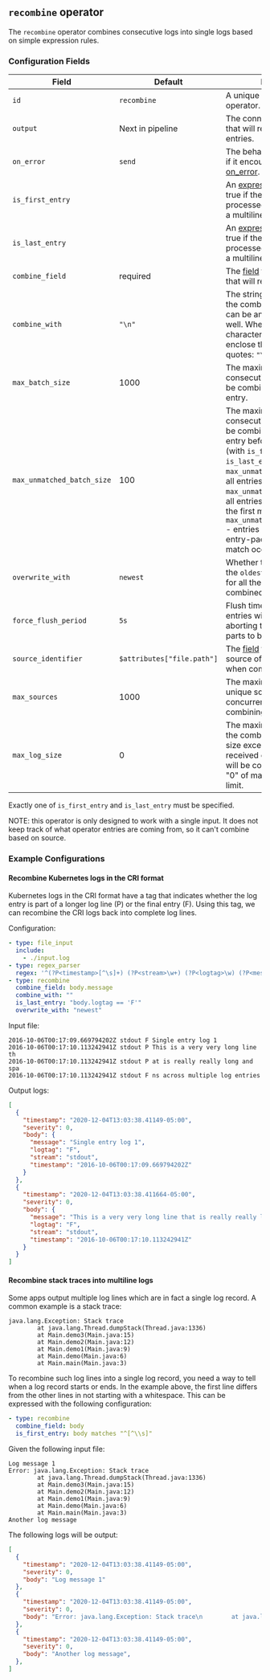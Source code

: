 ## `recombine` operator

The `recombine` operator combines consecutive logs into single logs based on simple expression rules.

### Configuration Fields

| Field                          | Default                    | Description |
| ---                            | ---                        | ---         |
| `id`                           | `recombine`                | A unique identifier for the operator. |
| `output`                       | Next in pipeline           | The connected operator(s) that will receive all outbound entries. |
| `on_error`                     | `send`                     | The behavior of the operator if it encounters an error. See [on_error](../types/on_error.md). |
| `is_first_entry`               |                            | An [expression](../types/expression.md) that returns true if the entry being processed is the first entry in a multiline series. |
| `is_last_entry`                |                            | An [expression](../types/expression.md) that returns true if the entry being processed is the last entry in a multiline series. |
| `combine_field`                | required                   | The [field](../types/field.md) from all the entries that will recombined. |
| `combine_with`                 | `"\n"`                     | The string that is put between the combined entries. This can be an empty string as well. When using special characters like `\n`, be sure to enclose the value in double quotes: `"\n"`. |
| `max_batch_size`               | 1000                       | The maximum number of consecutive entries that will be combined into a single entry. |
| `max_unmatched_batch_size`     | 100                        | The maximum number of consecutive entries that will be combined into a single entry before the match occurs (with `is_first_entry` or `is_last_entry`), e.g. `max_unmatched_batch_size=0` - all entries combined, `max_unmatched_batch_size=1` - all entries uncombined until the first match occurs, `max_unmatched_batch_size=100` - entries combined into 100-entry-packages until the first match occurs  |
| `overwrite_with`               | `newest`                   | Whether to use the fields from the `oldest` or the `newest` entry for all the fields that are not combined. |
| `force_flush_period`           | `5s`                       | Flush timeout after which entries will be flushed aborting the wait for their sub parts to be merged with. |
| `source_identifier`            | `$attributes["file.path"]` | The [field](../types/field.md) to separate one source of logs from others when combining them. |
| `max_sources`                  | 1000                       | The maximum number of unique sources allowed concurrently to be tracked for combining separately. |
| `max_log_size`                 | 0                          | The maximum bytes size of the combined field. Once the size exceeds the limit, all received entries of the source will be combined and flushed. "0" of max_log_size means no limit. |

Exactly one of `is_first_entry` and `is_last_entry` must be specified.

NOTE: this operator is only designed to work with a single input. It does not keep track of what operator entries are coming from, so it can't combine based on source.

### Example Configurations

#### Recombine Kubernetes logs in the CRI format

Kubernetes logs in the CRI format have a tag that indicates whether the log entry is part of a longer log line (P) or the final entry (F). Using this tag, we can recombine the CRI logs back into complete log lines.

Configuration:

```yaml
- type: file_input
  include:
    - ./input.log
- type: regex_parser
  regex: '^(?P<timestamp>[^\s]+) (?P<stream>\w+) (?P<logtag>\w) (?P<message>.*)'
- type: recombine
  combine_field: body.message
  combine_with: ""
  is_last_entry: "body.logtag == 'F'"
  overwrite_with: "newest"
```

Input file:

```
2016-10-06T00:17:09.669794202Z stdout F Single entry log 1
2016-10-06T00:17:10.113242941Z stdout P This is a very very long line th
2016-10-06T00:17:10.113242941Z stdout P at is really really long and spa
2016-10-06T00:17:10.113242941Z stdout F ns across multiple log entries
```

Output logs:

```json
[
  {
    "timestamp": "2020-12-04T13:03:38.41149-05:00",
    "severity": 0,
    "body": {
      "message": "Single entry log 1",
      "logtag": "F",
      "stream": "stdout",
      "timestamp": "2016-10-06T00:17:09.669794202Z"
    }
  },
  {
    "timestamp": "2020-12-04T13:03:38.411664-05:00",
    "severity": 0,
    "body": {
      "message": "This is a very very long line that is really really long and spans across multiple log entries",
      "logtag": "F",
      "stream": "stdout",
      "timestamp": "2016-10-06T00:17:10.113242941Z"
    }
  }
]
```

#### Recombine stack traces into multiline logs

Some apps output multiple log lines which are in fact a single log record. A common example is a stack trace:

```console
java.lang.Exception: Stack trace
        at java.lang.Thread.dumpStack(Thread.java:1336)
        at Main.demo3(Main.java:15)
        at Main.demo2(Main.java:12)
        at Main.demo1(Main.java:9)
        at Main.demo(Main.java:6)
        at Main.main(Main.java:3)
```

To recombine such log lines into a single log record, you need a way to tell when a log record starts or ends.
In the example above, the first line differs from the other lines in not starting with a whitespace.
This can be expressed with the following configuration:

```yaml
- type: recombine
  combine_field: body
  is_first_entry: body matches "^[^\\s]"
```

Given the following input file:

```
Log message 1
Error: java.lang.Exception: Stack trace
        at java.lang.Thread.dumpStack(Thread.java:1336)
        at Main.demo3(Main.java:15)
        at Main.demo2(Main.java:12)
        at Main.demo1(Main.java:9)
        at Main.demo(Main.java:6)
        at Main.main(Main.java:3)
Another log message
```

The following logs will be output:

```json
[
  {
    "timestamp": "2020-12-04T13:03:38.41149-05:00",
    "severity": 0,
    "body": "Log message 1"
  },
  {
    "timestamp": "2020-12-04T13:03:38.41149-05:00",
    "severity": 0,
    "body": "Error: java.lang.Exception: Stack trace\n        at java.lang.Thread.dumpStack(Thread.java:1336)\n        at Main.demo3(Main.java:15)\n        at Main.demo2(Main.java:12)\n        at Main.demo1(Main.java:9)\n        at Main.demo(Main.java:6)\n        at Main.main(Main.java:3)"
  },
  {
    "timestamp": "2020-12-04T13:03:38.41149-05:00",
    "severity": 0,
    "body": "Another log message",
  },
]
```
